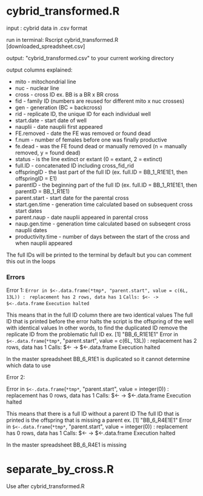 # cybrid_transformed.R
input : cybrid data in .csv format

run in terminal: Rscript cybrid_transformed.R [downloaded_spreadsheet.csv]

output: "cybrid_transformed.csv" to your current working directory

output columns explained:
- mito - mitochondrial line
- nuc - nuclear line
- cross - cross ID ex. BB is a BR x BR cross
- fid - family ID (numbers are reused for different mito x nuc crosses)
- gen - generation (BC = backcross)
- rid - replicate ID, the unique ID for each individual well
- start.date - start date of well
- nauplii - date nauplii first appeared
- FE.removed - date the FE was removed or found dead
- f.num - number of females before one was finally productive
- fe.dead - was the FE found dead or manually removed (n = manually removed, y = found dead)
- status - is the line extinct or extant (0 = extant, 2 = extinct)
- full.ID - concatenated ID including cross_fid_rid
- offspringID - the last part of the full ID (ex. full.ID = BB_1_R1E1E1, then offspringID = E1)
- parentID - the beginning part of the full ID (ex. full.ID = BB_1_R1E1E1, then parentID = BB_1_R1E1)
- parent.start - start date for the parental cross
- start.gen.time - generation time calculated based on subsequent cross start dates
- parent.naup - date nauplii appeared in parental cross
- naup.gen.time - generation time calculated based on subseqent cross nauplii dates
- productivity.time - number of days between the start of the cross and when nauplii appeared

The full IDs will be printed to the terminal by default but you can comment this out in the loops 

### Errors
Error 1:
`Error in $<-.data.frame(*tmp*, "parent.start", value = c(6L, 13L)) : `
  `replacement has 2 rows, data has 1`
`Calls: $<- -> $<-.data.frame`
`Execution halted`

This means that in the full ID column there are two identical values
The full ID that is printed before the error halts the script is the offspring of the well with identical values
In other words, to find the duplicated ID remove the replicate ID from the problematic full ID
ex. 
[1] "BB_6_R1E1E1"
Error in `$<-.data.frame`(`*tmp*`, "parent.start", value = c(6L, 13L)) : 
  replacement has 2 rows, data has 1
Calls: $<- -> $<-.data.frame
Execution halted

In the master spreadsheet BB_6_R1E1 is duplicated so it cannot determine which data to use

Error 2:

Error in `$<-.data.frame`(`*tmp*`, "parent.start", value = integer(0)) : 
  replacement has 0 rows, data has 1
Calls: $<- -> $<-.data.frame
Execution halted

This means that there is a full ID without a parent ID
The full ID that is printed is the offspring that is missing a parent
ex. 
[1] "BB_6_R4E1E1"
Error in `$<-.data.frame`(`*tmp*`, "parent.start", value = integer(0)) : 
  replacement has 0 rows, data has 1
Calls: $<- -> $<-.data.frame
Execution halted

In the master spreadsheet BB_6_R4E1 is missing 

# separate_by_cross.R 
Use after cybrid_transformed.R
